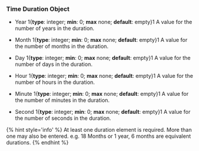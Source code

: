 ### Time Duration Object

  * <span class="md-element">Year</span> 1{**type**: integer; **min**: 0; **max** none; **default**: empty}1 A value for the number of years in the duration.
  
  * <span class="md-element">Month</span> 1{**type**: integer; **min**: 0; **max** none; **default**: empty}1 A value for the number of months in the duration.
  
  * <span class="md-element">Day</span> 1{**type**: integer; **min**: 0; **max** none; **default**: empty}1 A value for the number of days in the duration.
  
  * <span class="md-element">Hour</span> 1{**type**: integer; **min**: 0; **max** none; **default**: empty}1 A value for the number of hours in the duration.
  
  * <span class="md-element">Minute</span> 1{**type**: integer; **min**: 0; **max** none; **default**: empty}1 A value for the number of minutes in the duration.
  
  * <span class="md-element">Second</span> 1{**type**: integer; **min**: 0; **max** none; **default**: empty}1 A value for the number of seconds in the duration.
  
  {% hint style='info' %}
  At least one duration element is required.  More than one may also be entered.  e.g. 18 Months or 1 year, 6 months are equivalent durations.
  {% endhint %}
